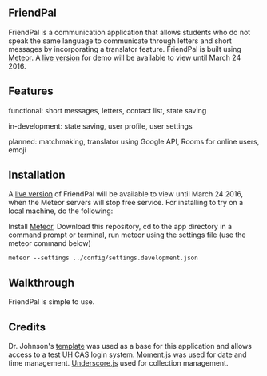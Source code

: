 ![]()

## FriendPal
FriendPal is a communication application that allows students who do not speak the same language to communicate through letters and short messages by incorporating a translator feature.
FriendPal is built using [Meteor](https://www.meteor.com/). A [live version]() for demo will be available to view until March 24 2016.

## Features
functional:
short messages,
letters,
contact list,
state saving

in-development:
state saving,
user profile,
user settings

planned:
matchmaking,
translator using Google API,
Rooms for online users,
emoji

## Installation
A [live version]() of FriendPal will be available to view until March 24 2016, when the Meteor servers will stop free service. For installing to try on a local machine, do the following:

Install [Meteor](https://www.meteor.com/),
Download this repository,
cd to the app directory in a command prompt or terminal,
run meteor using the settings file (use the meteor command below)

```
meteor --settings ../config/settings.development.json
```

## Walkthrough
FriendPal is simple to use.

## Credits

Dr. Johnson's [template](https://githu.com/ics-software-engineering/meteor-example-uh-cas) was used as a base
for this application and allows access to a test UH CAS login system.
[Moment.js](http://momentjs.com) was used for date and time management.
[Underscore.js](http://underscorejs.org/) used for collection management.





